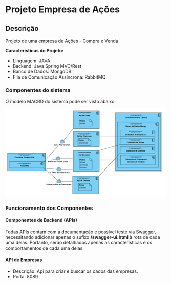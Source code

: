# Projeto Empresa de Ações

## Descrição

Projeto de uma empresa de Ações - Compra e Venda

**Características do Projeto:**
- Linguagem: JAVA
- Backend: Java Spring MVC/Rest
- Banco de Dados: MongoDB
- Fila de Comunicação Assíncrona: RabbitMQ

### Componentes do sistema

O modelo MACRO do sistema pode ser visto abaixo:

![alt text](https://github.com/1ucas/projeto-empresa-acoes/blob/master/prj-resources/DiagramaComponentes.png)

### Funcionamento dos Componentes

#### Componentes de Backend (APIs)

Todas APIs contam com a documentação e possível teste via Swagger, necessitando adicionar apenas o sufixo **/swagger-ui.html** à rota de cada uma delas. Portanto, serão detalhados apenas as características e os comportamentos de cada uma delas.

#### API de Empresas

- Descrição:
Api para criar e buscar os dados das empresas.
- Porta: 8089
